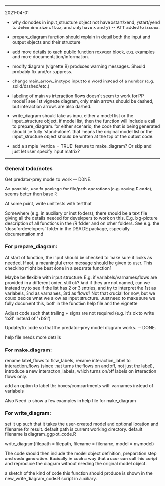 ******
2021-04-01

- why do nodes in input_structure object not have xstart/xend, ystart/yend to determine size of box, and only have x and y? -- ATT added to issues.

- prepare_diagram function should explain in detail both the input and output objects and their structure

- add more details to each public function roxygen block, e.g. examples and more documentation/information.

- modify diagram (vignette B) produces warning messages. Should probably fix and/or suppress.


- change main_arrow_linetype input to a word instead of a number (e.g. solid/dashed/etc.)

- labeling of main vs interaction flows doesn't seem to work for PP model? see 1st vignette diagram, only main arrows should be dashed, but interaction arrows are also dashed.

- write_diagram should take as input either a model list or the input_structure object. if model list, then the function will include a call to prepare_diagram. for either scenario, the code that is being generated should be fully 'stand-alone'. that means the original model list or the input_structure object should be written at the top of the output code.

- add a simple 'vertical = TRUE' feature to make_diagram? Or skip and just let user specify input matrix?



******

### General todo/notes
Get predator-prey model to work -- DONE.

As possible, use fs package for file/path operations (e.g. saving R code), seems better then base R

At some point, write unit tests with testthat

Somewhere (e.g. in auxiliary or inst folders), there should be a text file giving all the details needed for developers to work on this. E.g. big-picture description of all functions in the /R folder and on other folders. See e.g. the 'doscfordevelopers' folder in the DSAIDE package, especially documentation.md


### For prepare_diagram:
At start of function, the input should be checked to make sure it looks as needed. If not, a meaningful error message should be given to user. This checking might be best done in a separate function?

Maybe be flexible with input structure. E.g. if varlabels/varnames/flows are provided in a different order, still ok? And if they are not named, can we instead try to see if the list has 2 or 3 entries, and try to interpret the 1st as varlabels, 2nd as varnames, 3rd as flows? Not that crucial for now, but we could decide what we allow as input structure. Just need to make sure we fully document this, both in the function help file and the vignette.

Adjust code such that trailing + signs are not required (e.g. it's ok to write 'b*S*I' instead of '+b*S*I')

Update/fix code so that the predator-prey model diagram works.  -- DONE.

help file needs more details

### For make_diagram:
rename label_flows to flow_labels, rename interaction_label to interaction_flows (since that turns the flows on and off, not just the label), introduce a new interaction_labels, which turns on/off labels on interaction flows only. 

add an option to label the boxes/compartments with varnames instead of varlabels

Also Need to show a few examples in help file for make_diagram


### For write_diagram:
set it up such that it takes the user-created model and optional location and filename for result.
default path is current working directory. default filename is diagram_ggplot_code.R

write_diagram(filepath = filepath, filename = filename, model = mymodel)

The code should then include the model object definition, preparation step and code generation.
Basically in such a way that a user can call this script and reproduce the diagram without needing the original model object.

a sketch of the kind of code this function should produce is shown in the new_write_diagram_code.R script in auxiliary.

